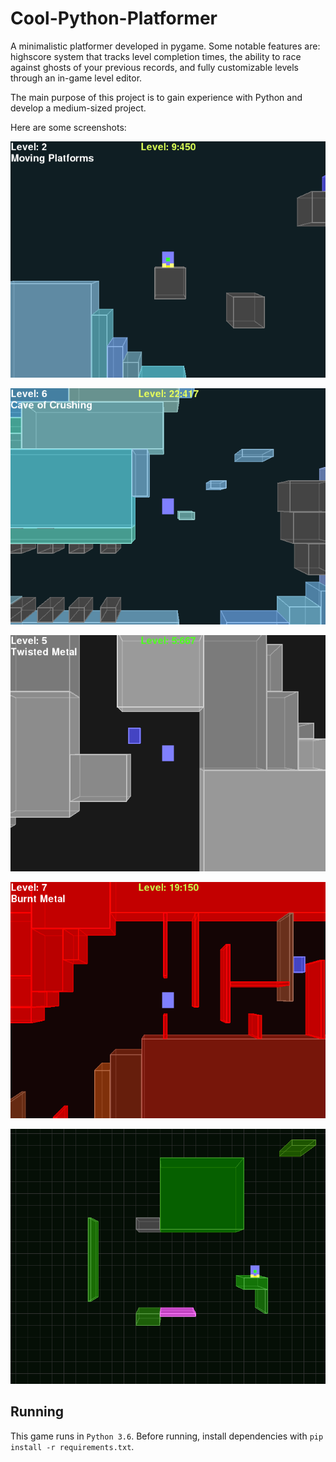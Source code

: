 # Cool-Python-Platformer

A minimalistic platformer developed in pygame. Some notable features are: highscore system 
that tracks level completion times, the ability to race against ghosts of your previous records, 
and fully customizable levels through an in-game level editor.

The main purpose of this project is to gain experience with Python and develop a medium-sized project.

Here are some screenshots:

![pic1](readme_screenshots/moving_platforms.png)

![pic2](readme_screenshots/ice_cave.png)

![pic3](readme_screenshots/ghost_race.png)

![pic4](readme_screenshots/red_blocks.png)

![pic5](readme_screenshots/level_editor.png)

## Running

This game runs in `Python 3.6`. Before running, install dependencies with `pip install -r requirements.txt`.
